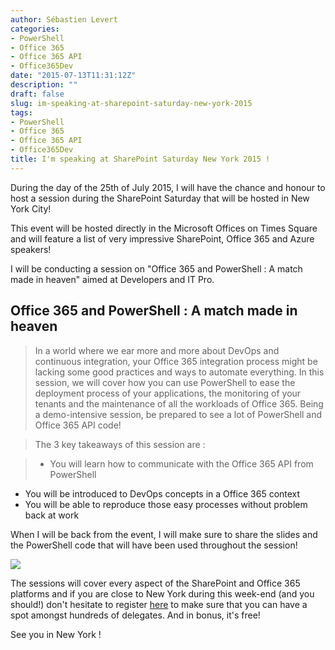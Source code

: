 ```yaml
---
author: Sébastien Levert
categories:
- PowerShell
- Office 365
- Office 365 API
- Office365Dev
date: "2015-07-13T11:31:12Z"
description: ""
draft: false
slug: im-speaking-at-sharepoint-saturday-new-york-2015
tags:
- PowerShell
- Office 365
- Office 365 API
- Office365Dev
title: I'm speaking at SharePoint Saturday New York 2015 !
---
```



During the day of the 25th of July 2015, I will have the chance and honour to host a session during the SharePoint Saturday that will be hosted in New York City!

This event will be hosted directly in the Microsoft Offices on Times Square and will feature a list of very impressive SharePoint, Office 365 and Azure speakers!

I will be conducting a session on "Office 365 and PowerShell : A match made in heaven" aimed at Developers and IT Pro.

## Office 365 and PowerShell : A match made in heaven
>In a world where we ear more and more about DevOps and continuous integration, your Office 365 integration process might be lacking some good practices and ways to automate everything. In this session, we will cover how you can use PowerShell to ease the deployment process of your applications, the monitoring of your tenants and the maintenance of all the workloads of Office 365. Being a demo-intensive session, be prepared to see a lot of PowerShell and Office 365 API code!

>The 3 key takeaways of this session are :

>* You will learn how to communicate with the Office 365 API from PowerShell
* You will be introduced to DevOps concepts in a Office 365 context
* You will be able to reproduce those easy processes without problem back at work

When I will be back from the event, I will make sure to share the slides and the PowerShell code that will have been used throughout the session!

[![](/content/images/2015/07/SPSNYC.png)](http://www.spsevents.org/city/NYC/nyc2015)

The sessions will cover every aspect of the SharePoint and Office 365 platforms and if you are close to New York during this week-end (and you should!) don't hesitate to register [here](http://www.eventbrite.com/e/sharepoint-saturday-new-york-city-2015-tickets-16955187422) to make sure that you can have a spot amongst hundreds of delegates. And in bonus, it's free!

See you in New York !